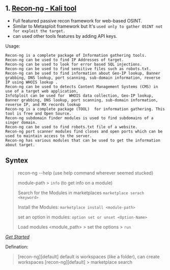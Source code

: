 ## 1. [Recon-ng - Kali tool](https://hackertarget.com/recon-ng-tutorial/)
- Full featured passive recon framework for web-based OSINT.
- Similar to Metasploit framework but It's ```used only to gather OSINT not for exploit the target.```
- can used other tools features by adding API keys.

Usage:

    Recon-ng is a complete package of Information gathering tools.
    Recon-ng can be used to find IP Addresses of target.
    Recon-ng can be used to look for error based SQL injections.
    Recon-ng can be used to find sensitive files such as robots.txt.
    Recon-ng can be used to find information about Geo-IP lookup, Banner grabbing, DNS lookup, port scanning, sub-domain information, reverse IP using WHOIS lookup .
    Recon-ng can be used to detects Content Management Systems (CMS) in use of a target web application,
    InfoSploit can be used for  WHOIS data collection, Geo-IP lookup, Banner grabbing, DNS lookup, port scanning, sub-domain information, reverse IP, and MX records lookup
    Recon-ng is a complete package (TOOL)  for information gathering. This tool is free and Open Source.
    Recon-ng subdomain finder modules is used to find subdomains of a singer domain.
    Recon-ng can be used to find robots.txt file of a website.
    Recon-ng port scanner modules find closes and open ports which can be used to maintain access to the server.
    Recon-ng has various modules that can be used to get the information about target.

## Syntex
> recon-ng --help (use help command wherever seemed stucked)
> 
> module-path > `info` (to get info on a module)
>
> Search for the Modules in marketplaces `marketplace serach <keyword>`
>
> Install the Modules: `marketplace install <module-path>`
>
> set an option in modules: `option set or unset <Option-Name>`
> 
> Load modules <module_path> > set the options > `run`

*[Get Started](https://www.geeksforgeeks.org/recon-ng-installation-on-kali-linux/)*

Defination:
> [recon-ng][default] default is workspaces (like a folder), can create workspaces
> [recon-ng][default] > marketplace search <keywork> 
 


